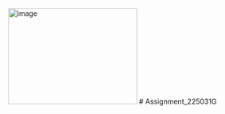 <img width="259" height="194" alt="image" src="https://github.com/user-attachments/assets/a50ef78c-a03e-433b-95d2-337cfde8c60f" />
# Assignment_225031G
